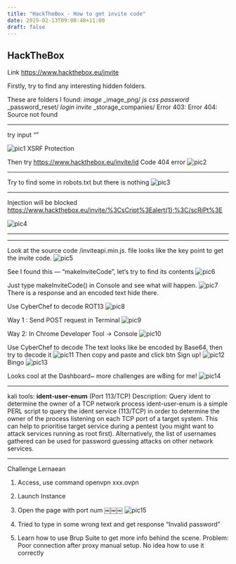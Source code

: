 ```yaml
---
title: "HackTheBox - How to get invite code"
date: 2019-02-13T09:08:48+11:00
draft: false
---
```


## HackTheBox

Link https://www.hackthebox.eu/invite

Firstly, try to find any interesting hidden folders.

These are folders I found: 
_image_
_image_png/
_js_
_css_
_password_
_password_reset/
_login_
_invite_
_storage_companies/
Error 403: 
Error 404: Source not found

- - - -

try input “”


![pic1](htf-xsrf.png)
XSRF Protection

Then try https://www.hackthebox.eu/invite/id 
Code 404 error
![pic2](htf-404.png)

- - - -
Try to find some in robots.txt but there is nothing
![pic3](htf-robot.png)

- - - -
Injection will be blocked 
https://www.hackthebox.eu/invite/%3CsCript%3Ealert(1);%3C/scRiPt%3E

![pic4](htf-injection.png)
- - - -
- - - -
Look at the source code
/inviteapi.min.js. file looks like the key point to get the invite code.
![pic5](htf-inviteapi.png)

See I found this — “makeInviteCode”, let’s try to find its contents
![pic6](htb-MICode.png)

Just type makeInviteCode() in Console and see what will happen.
![pic7](htf-Console.png)
There is a response and an encoded text hide there. 

Use CyberChef to decode ROT13
![pic8](htf-cyberchef.png)

Way 1 : Send POST request in Terminal
![pic9](htf-POST.png)

Way 2: In Chrome Developer Tool -> Console
![pic10](htf-way2.png)

Use CyberChef to decode
The text looks like be encoded by Base64, then try to decode it
![pic11](htf-cyberchef2.png)
Then copy and paste and click btn Sign up!
![pic12](htb-signup.png)
Bingo
![pic13](htb-bingo.png)

Looks cool at the Dashboard~ more challenges are w8ing for me!
![pic14](htb-inside.png)
- - - -

kali tools: 
**ident-user-enum**  (Port 113/TCP)
Description: Query ident to determine the owner of a TCP network process
  ident-user-enum is a simple PERL script to query the ident service (113/TCP)
  in order to determine the owner of the process listening on each TCP port of a target system.
  This can help to prioritise target service during a pentest (you might want
  to attack services running as root first).
  Alternatively, the list of usernames gathered can be used for password
  guessing attacks on other network services.
- - - -
Challenge Lernaean
1. Access, use command openvpn xxx.ovpn
2. Launch Instance
3. Open the page with port num
￼￼￼
![pic15](l.png)

4. Tried to type in some wrong text and get response “Invalid password”
5. Learn how to use Brup Suite to get more info behind the scene. 
Problem: Poor connection after proxy manual setup.
		No idea how to use it correctly

